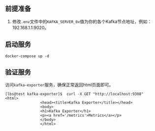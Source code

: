 ## 前提准备

1. 修改`.env`文件中的`KAFKA_SERVER_0x`值为你的各个Kafka节点地址，例如：192.168.1.1:9020。

## 启动服务

```shell
docker-compose up -d
```

## 验证服务

访问`kafka-exporter`服务，确保正常返回html页面即可。
```shell
[lbs@test kafka-exporter]$  curl -X GET "http://localhost:9308"
<html>
                <head><title>Kafka Exporter</title></head>
                <body>
                <h1>Kafka Exporter</h1>
                <p><a href='/metrics'>Metrics</a></p>
                </body>
                </html>
```
